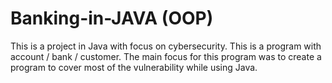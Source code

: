 # Banking-in-JAVA (OOP)
This is a project in Java with focus on cybersecurity. This is a program with account / bank / customer. The main focus for this program was to create a program to cover most of the vulnerability while using Java.
